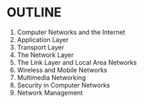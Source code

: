 # OUTLINE

1. Computer Networks and the Internet
2. Application Layer
3. Transport Layer
4. The Network Layer
5. The Link Layer and Local Area Networks
6. Wireless and Mobile Networks 
7. Multimedia Networking
8. Security in Computer Networks
9. Network Management
